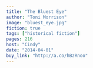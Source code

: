 ```yaml
---
title: "The Bluest Eye"
author: "Toni Morrison"
image: "bluest_eye.jpg"
fiction: true
tags: ["historical fiction"]
pages: 216
host: "Cindy"
date: "2014-04-01"
buy_link: "http://a.co/hBzRnoo"
---
```

